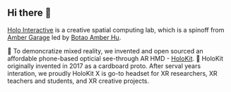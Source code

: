 ## Hi there 👋

 [Holo Interactive](https://holoi.com) is a creative spatial computing lab, which is a spinoff from [Amber Garage](https://ambergarage.com) led by [Botao Amber Hu](https://botao.hu).

🥽 To demoncratize mixed reality, we invented and open sourced an affordable phone-based opticial see-through AR HMD - [HoloKit](https://holokit.io).
🥽 HoloKit originally invented in 2017 as a cardboard proto. After serval years interation, we proudly HoloKit X is go-to headset for XR researchers, XR teachers and students, and XR creative projects. 



<!--

**Here are some ideas to get you started:**

🙋‍♀️ A short introduction - what is your organization all about?
🌈 Contribution guidelines - how can the community get involved?
👩‍💻 Useful resources - where can the community find your docs? Is there anything else the community should know?
🍿 Fun facts - what does your team eat for breakfast?
🧙 Remember, you can do mighty things with the power of [Markdown](https://docs.github.com/github/writing-on-github/getting-started-with-writing-and-formatting-on-github/basic-writing-and-formatting-syntax)
-->
